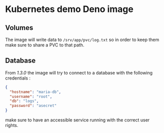 # Kubernetes demo Deno image

## Volumes

The image will write data to `/srv/app/pvc/log.txt` so in order to keep them make sure to share a PVC to that path.

## Database

From *1.3.0* the image will try to connect to a database with the following credentials :

```json
{
  "hostname": "maria-db",
  "username": "root",
  "db": "logs",
  "password": "asecret"
}
```

make sure to have an accessible service running with the correct user rights.
